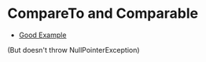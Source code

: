 # CompareTo and Comparable


* [Good Example](http://www.javapractices.com/topic/TopicAction.do?Id=10)

(But doesn't throw NullPointerException)
